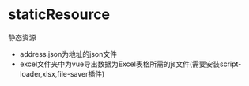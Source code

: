 # staticResource
静态资源
* address.json为地址的json文件
* excel文件夹中为vue导出数据为Excel表格所需的js文件(需要安装script-loader,xlsx,file-saver插件)